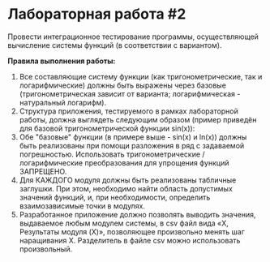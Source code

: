 <div class="journal-content-article">
							<h1>Лабораторная работа #2<a id="lab2" name="lab2"></a></h1>

<p>Провести интеграционное тестирование программы, осуществляющей вычисление системы функций (в соответствии с вариантом).</p>
						</div>


<p><strong>Правила выполнения работы:</strong></p>

<ol>
	<li>Все составляющие систему функции (как тригонометрические, так и логарифмические) должны быть выражены через базовые (тригонометрическая зависит от варианта; логарифмическая - натуральный логарифм).</li>
	<li>Структура приложения, тестируемого в рамках лабораторной работы, должна выглядеть следующим образом (пример приведён для базовой тригонометрической функции sin(x)):<br>
	
  </li>
	<li>Обе "базовые" функции (в примере выше - sin(x) и ln(x)) должны быть реализованы при помощи разложения в ряд с задаваемой погрешностью. Использовать тригонометрические / логарифмические преобразования для упрощения функций ЗАПРЕЩЕНО.</li>
	<li>Для КАЖДОГО модуля должны быть реализованы табличные заглушки. При этом, необходимо найти область допустимых значений функций, и, при необходимости, определить взаимозависимые точки в модулях.</li>
	<li>Разработанное приложение должно позволять выводить значения, выдаваемое любым модулем системы, в сsv файл вида «X, Результаты модуля (X)», позволяющее произвольно менять шаг наращивания Х. Разделитель в файле csv можно использовать произвольный.</li>
</ol>

